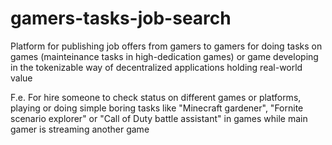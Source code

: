# gamers-tasks-job-search
Platform for publishing job offers from gamers to gamers for doing tasks on games (mainteinance tasks in high-dedication games) or game developing in the tokenizable way of decentralized applications holding real-world value

F.e. For hire someone to check status on different games or platforms, playing or doing simple boring tasks like "Minecraft gardener", "Fornite scenario explorer" or "Call of Duty battle assistant" in games while main gamer is streaming another game
